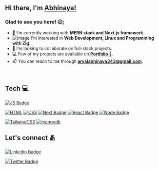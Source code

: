 ## Hi there, I'm [Abhinaya!](https://www.abhinayaaryal.com)

### Glad to see you here! 😉;

- 🔭 I’m currently working with **MERN stack and Next.js framework**.
- ![image](https://user-images.githubusercontent.com/85230684/201527246-0da61da6-c6a4-4f0f-9648-fd7c81d8b7ad.png)
 I'm interested in **Web Development, Linux and Programming with Zig**.
- 🌱 I’m looking to collaborate on full-stack projects.
- 💻 Few of my projects are available on [**Portfolio 🔗**](https://www.abhinayaaryal.com).
- 📫 You can reach to me through **aryalabhinaya343@gmail.com**.

<br>

## Tech 💻

[![JS Badge](https://img.shields.io/badge/JavaScript-F7DF1E?style=for-the-badge&logo=javascript&logoColor=black)](https://www.javascript.com)

[![HTML](https://img.shields.io/badge/HTML-239120?style=for-the-badge&logo=html5&logoColor=white)](https://www.html.com)
[![CSS](https://img.shields.io/badge/CSS-239120?&style=for-the-badge&logo=css3&logoColor=white)](https://developer.mozilla.org/en-US/docs/Learn/CSS/First_steps/What_is_CSS)
[![Next Badge](https://img.shields.io/badge/next.js-111111?style=for-the-badge&logo=next.js&logoColor=white)](https://www.nextjs.org)
[![React Badge](https://img.shields.io/badge/React-20232A?style=for-the-badge&logo=react&logoColor=61DAFB)](https://www.reactjs.org)
[![Node Badge](https://img.shields.io/badge/Node.js-89BB3C?style=for-the-badge&logo=node.js&logoColor=white)](https://www.nodejs.org)

[![TailwindCSS](https://img.shields.io/badge/tailwindcss-%2338B2AC.svg?style=for-the-badge&logo=tailwind-css&logoColor=white)](https://www.tailwindcss.com)
[![mongodb](https://img.shields.io/badge/MongoDB-4EA94B?style=for-the-badge&logo=mongodb&logoColor=white)](https://www.mongodb.com)


## Let's connect 🫂
[![Linkedin Badge](https://img.shields.io/badge/LinkedIn-0077B5?style=for-the-badge&logo=linkedin&logoColor=white)](https://www.linkedin.com/in/abhinaya-aryal)


[![Twitter Badge](https://img.shields.io/badge/Twitter-1DA1F2?style=for-the-badge&logo=twitter&logoColor=white)](https://twitter.com/abhinaya_aryal)

